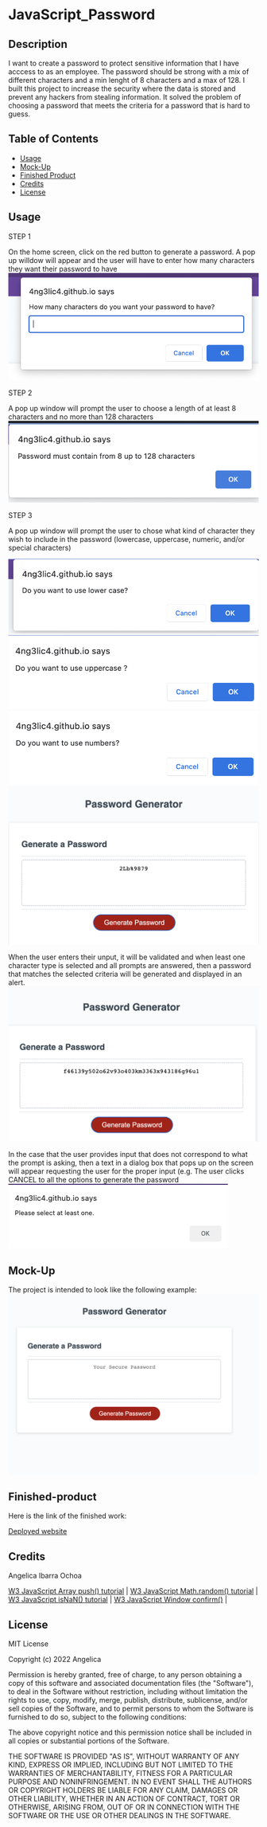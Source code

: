 # JavaScript_Password

## Description


I want to create a password to protect sensitive information that I have acccess to as an employee.
The password should be strong with a mix of different characters and a min lenght of 8 characters and a max of 128.
I built this project to increase the security where the data is stored and prevent any hackers from stealing information.
It solved the problem of choosing a password that meets the criteria for a password that is hard to guess.

## Table of Contents 

- [Usage](#usage)
- [Mock-Up](#mock-up)
- [Finished Product](#finished-product)
- [Credits](#credits)
- [License](#license)

## Usage

STEP 1

On the home screen, click on the red button to generate a password.
A pop up willdow will appear and the user will have to enter how many characters they want their password to have
![Step 1](./img/2.png)

STEP 2

 A pop up window will prompt the user to choose a length of at least 8 characters and no more than 128 characters
![Step !](./img/9.png)

STEP 3

 A pop up window will prompt the user to chose what kind of  character they wish to include in the password (lowercase, uppercase, numeric, and/or special characters)

![Do you want to include lowercase?](./img/3.png) 
![Do you want to include uppercase?](./img/4.png) 
![Do you want to include numbers?](./img/5.png) 
![Do you want to include special characters?](./img/7.png) 

When the user enters their unput, it will be validated and when least one character type is selected and all prompts are answered, then a password that matches the selected criteria will be generated and displayed in an alert.
![Generate password](./img/8.png) 

In the case that the user provides input that does not correspond to what the prompt is asking, then a text in a dialog box that pops up on the screen will appear requesting the user for the proper input (e.g. The user clicks CANCEL to all the options to generate the password
![Please select at least one](./img/10.png) 


## Mock-Up

The project is intended to look like the following example:
![Mock Up website](./img/1.png)


## Finished-product

Here is the link of the finished work: 

[Deployed website](https://4ng3lic4.github.io/JavaScript_Password/)


## Credits

Angelica Ibarra Ochoa

[W3 JavaScript Array push() tutorial](https://www.w3schools.com/jsref/jsref_push.asp) |
[W3 JavaScript Math.random() tutorial](https://www.w3schools.com/js/js_random.asp) |
[W3 JavaScript  isNaN() tutorial](https://www.w3schools.com/jsref/jsref_isnan.asp) |
[W3 JavaScript Window confirm()](https://www.w3schools.com/jsref/met_win_confirm.asp) |


## License

MIT License

Copyright (c) 2022 Angelica

Permission is hereby granted, free of charge, to any person obtaining a copy
of this software and associated documentation files (the "Software"), to deal
in the Software without restriction, including without limitation the rights
to use, copy, modify, merge, publish, distribute, sublicense, and/or sell
copies of the Software, and to permit persons to whom the Software is
furnished to do so, subject to the following conditions:

The above copyright notice and this permission notice shall be included in all
copies or substantial portions of the Software.

THE SOFTWARE IS PROVIDED "AS IS", WITHOUT WARRANTY OF ANY KIND, EXPRESS OR
IMPLIED, INCLUDING BUT NOT LIMITED TO THE WARRANTIES OF MERCHANTABILITY,
FITNESS FOR A PARTICULAR PURPOSE AND NONINFRINGEMENT. IN NO EVENT SHALL THE
AUTHORS OR COPYRIGHT HOLDERS BE LIABLE FOR ANY CLAIM, DAMAGES OR OTHER
LIABILITY, WHETHER IN AN ACTION OF CONTRACT, TORT OR OTHERWISE, ARISING FROM,
OUT OF OR IN CONNECTION WITH THE SOFTWARE OR THE USE OR OTHER DEALINGS IN THE
SOFTWARE.





